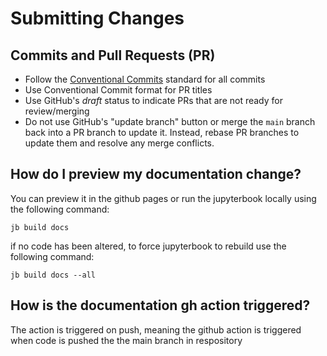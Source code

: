 # Submitting Changes

## Commits and Pull Requests (PR)

* Follow the [Conventional Commits](https://www.conventionalcommits.org/en/v1.0.0/) standard for all commits
* Use Conventional Commit format for PR titles
* Use GitHub's *draft* status to indicate PRs that are not ready for review/merging
* Do not use GitHub's "update branch" button or merge the `main` branch back into a PR branch to update it. Instead, rebase PR branches to update them and resolve any merge conflicts.

## How do I preview my documentation change?
You can preview it in the github pages or run the jupyterbook locally using the following command:
```
jb build docs
```
if no code has been altered, to force jupyterbook to rebuild use the following command:

```
jb build docs --all
```
## How is the documentation gh action triggered?
The action is triggered on push, meaning the github action is triggered when code is pushed the the main branch in respository
